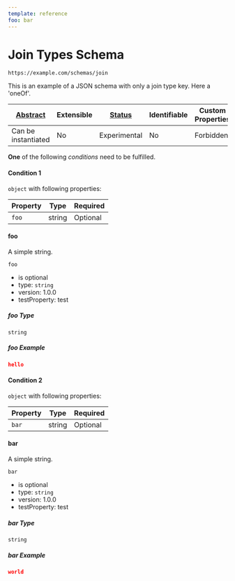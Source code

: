 ```yaml
---
template: reference
foo: bar
---
```


# Join Types Schema

```
https://example.com/schemas/join
```

This is an example of a JSON schema with only a join type key. Here a 'oneOf'.

| [Abstract](../abstract.md) | Extensible | [Status](../status.md) | Identifiable | Custom Properties | Additional Properties | Defined In                           |
| -------------------------- | ---------- | ---------------------- | ------------ | ----------------- | --------------------- | ------------------------------------ |
| Can be instantiated        | No         | Experimental           | No           | Forbidden         | Permitted             | [join.schema.json](join.schema.json) |

**One** of the following _conditions_ need to be fulfilled.

#### Condition 1

`object` with following properties:

| Property | Type   | Required |
| -------- | ------ | -------- |
| `foo`    | string | Optional |

#### foo

A simple string.

`foo`

- is optional
- type: `string`
- version: 1.0.0
- testProperty: test

##### foo Type

`string`

##### foo Example

```json
hello
```

#### Condition 2

`object` with following properties:

| Property | Type   | Required |
| -------- | ------ | -------- |
| `bar`    | string | Optional |

#### bar

A simple string.

`bar`

- is optional
- type: `string`
- version: 1.0.0
- testProperty: test

##### bar Type

`string`

##### bar Example

```json
world
```
